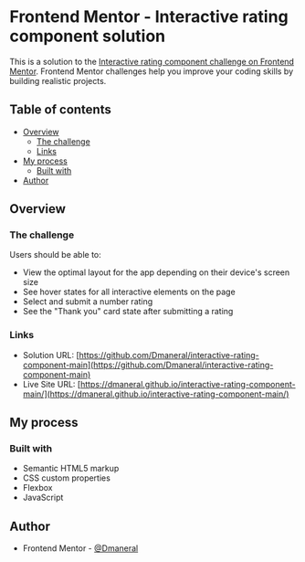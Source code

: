 # Frontend Mentor - Interactive rating component solution

This is a solution to the [Interactive rating component challenge on Frontend Mentor](https://www.frontendmentor.io/challenges/interactive-rating-component-koxpeBUmI). Frontend Mentor challenges help you improve your coding skills by building realistic projects. 

## Table of contents

- [Overview](#overview)
  - [The challenge](#the-challenge)
  - [Links](#links)
- [My process](#my-process)
  - [Built with](#built-with)
- [Author](#author)

## Overview

### The challenge

Users should be able to:

- View the optimal layout for the app depending on their device's screen size
- See hover states for all interactive elements on the page
- Select and submit a number rating
- See the "Thank you" card state after submitting a rating


### Links

- Solution URL: [https://github.com/Dmaneral/interactive-rating-component-main](https://github.com/Dmaneral/interactive-rating-component-main)
- Live Site URL: [https://dmaneral.github.io/interactive-rating-component-main/](https://dmaneral.github.io/interactive-rating-component-main/)

## My process

### Built with

- Semantic HTML5 markup
- CSS custom properties
- Flexbox
- JavaScript

## Author

- Frontend Mentor - [@Dmaneral](https://www.frontendmentor.io/profile/Dmaneral)